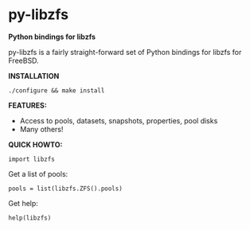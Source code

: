 py-libzfs
======

**Python bindings for libzfs**

py-libzfs is a fairly straight-forward set of Python bindings for libzfs for FreeBSD.


**INSTALLATION**

`./configure && make install`

**FEATURES:**
- Access to pools, datasets, snapshots, properties, pool disks
- Many others!

**QUICK HOWTO:**

`import libzfs`

Get a list of pools:

`pools = list(libzfs.ZFS().pools)`

Get help:

`help(libzfs)`


